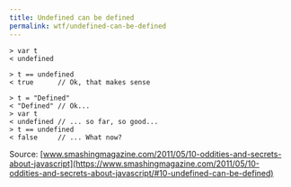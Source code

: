 ```yaml
---
title: Undefined can be defined
permalink: wtf/undefined-can-be-defined
---
```


```
> var t
< undefined

> t == undefined
< true      // Ok, that makes sense

> t = "Defined"
< "Defined" // Ok...
> var t
< undefined // ... so far, so good...
> t == undefined
< false     // ... What now?
```

Source: [www.smashingmagazine.com/2011/05/10-oddities-and-secrets-about-javascript](https://www.smashingmagazine.com/2011/05/10-oddities-and-secrets-about-javascript/#10-undefined-can-be-defined)
